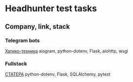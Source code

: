 # Headhunter test tasks

## Company, link, stack

### Telegram bots

[Хатико-техника](https://github.com/The-One-Reborn-developer/headhunter/tree/master/imei-check)
aiogram, python-dotenv, Flask, aiohttp, wsgi

### Fullstack

[СТАТЕРА](https://github.com/The-One-Reborn-developer/headhunter/tree/master/cars-weighing)
python-dotenv, Flask, SQLAlchemy, pytest
